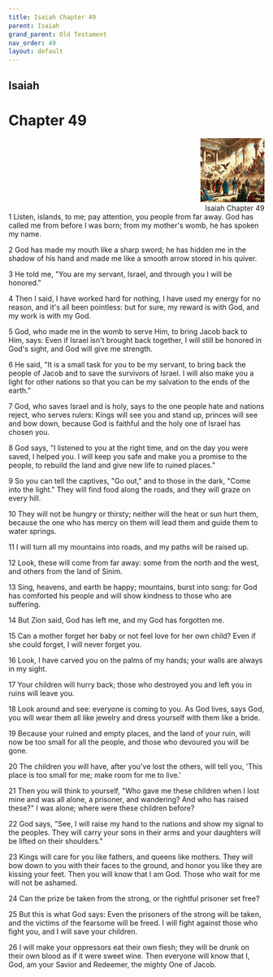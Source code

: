 ```yaml
---
title: Isaiah Chapter 49
parent: Isaiah
grand_parent: Old Testament
nav_order: 49
layout: default
---
```


## Isaiah

# Chapter 49

<div style="clear: both; text-align: right;">
    <img src="/assets/Image/Isaiah/500/49.jpg" alt="Isaiah Chapter 49" class="chapter-image" style="max-width: 25%; height: auto;"/>
    <figcaption style="font-size: 14px;">Isaiah Chapter 49</figcaption>
</div>
1 Listen, islands, to me; pay attention, you people from far away. God has called me from before I was born; from my mother's womb, he has spoken my name.

2 God has made my mouth like a sharp sword; he has hidden me in the shadow of his hand and made me like a smooth arrow stored in his quiver.

3 He told me, "You are my servant, Israel, and through you I will be honored."

4 Then I said, I have worked hard for nothing, I have used my energy for no reason, and it's all been pointless: but for sure, my reward is with God, and my work is with my God.

5 God, who made me in the womb to serve Him, to bring Jacob back to Him, says: Even if Israel isn't brought back together, I will still be honored in God's sight, and God will give me strength.

6 He said, "It is a small task for you to be my servant, to bring back the people of Jacob and to save the survivors of Israel. I will also make you a light for other nations so that you can be my salvation to the ends of the earth."

7 God, who saves Israel and is holy, says to the one people hate and nations reject, who serves rulers: Kings will see you and stand up, princes will see and bow down, because God is faithful and the holy one of Israel has chosen you.

8 God says, "I listened to you at the right time, and on the day you were saved, I helped you. I will keep you safe and make you a promise to the people, to rebuild the land and give new life to ruined places."

9 So you can tell the captives, "Go out," and to those in the dark, "Come into the light." They will find food along the roads, and they will graze on every hill.

10 They will not be hungry or thirsty; neither will the heat or sun hurt them, because the one who has mercy on them will lead them and guide them to water springs.

11 I will turn all my mountains into roads, and my paths will be raised up.

12 Look, these will come from far away: some from the north and the west, and others from the land of Sinim.

13 Sing, heavens, and earth be happy; mountains, burst into song: for God has comforted his people and will show kindness to those who are suffering.

14 But Zion said, God has left me, and my God has forgotten me.

15 Can a mother forget her baby or not feel love for her own child? Even if she could forget, I will never forget you.

16 Look, I have carved you on the palms of my hands; your walls are always in my sight.

17 Your children will hurry back; those who destroyed you and left you in ruins will leave you.

18 Look around and see: everyone is coming to you. As God lives, says God, you will wear them all like jewelry and dress yourself with them like a bride.

19 Because your ruined and empty places, and the land of your ruin, will now be too small for all the people, and those who devoured you will be gone.

20 The children you will have, after you've lost the others, will tell you, 'This place is too small for me; make room for me to live.'

21 Then you will think to yourself, "Who gave me these children when I lost mine and was all alone, a prisoner, and wandering? And who has raised these?" I was alone; where were these children before?

22 God says, "See, I will raise my hand to the nations and show my signal to the peoples. They will carry your sons in their arms and your daughters will be lifted on their shoulders."

23 Kings will care for you like fathers, and queens like mothers. They will bow down to you with their faces to the ground, and honor you like they are kissing your feet. Then you will know that I am God. Those who wait for me will not be ashamed.

24 Can the prize be taken from the strong, or the rightful prisoner set free?

25 But this is what God says: Even the prisoners of the strong will be taken, and the victims of the fearsome will be freed. I will fight against those who fight you, and I will save your children.

26 I will make your oppressors eat their own flesh; they will be drunk on their own blood as if it were sweet wine. Then everyone will know that I, God, am your Savior and Redeemer, the mighty One of Jacob.


